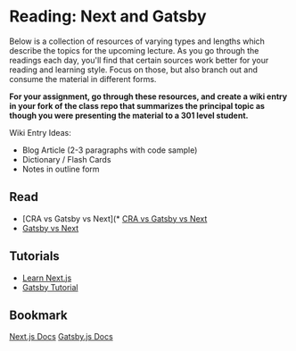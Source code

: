 # Reading: Next and Gatsby

Below is a collection of resources of varying types and lengths which describe the topics for the upcoming lecture.  As you go through the readings each day, you'll find that certain sources work better for your reading and learning style. Focus on those, but also branch out and consume the material in different forms.

**For your assignment, go through these resources, and create a wiki entry in your fork of the class repo that summarizes the principal topic as though you were presenting the material to a 301 level student.**

Wiki Entry Ideas:
* Blog Article (2-3 paragraphs with code sample)
* Dictionary / Flash Cards
* Notes in outline form

## Read
* [CRA vs Gatsby vs Next](* [CRA vs Gatsby vs Next](https://coffeencoding.com/cra-vs-next-js-vs-gatsby/)
* [Gatsby vs Next](https://blog.jakoblind.no/gatsby-vs-next/)

## Tutorials
* [Learn Next.js](https://nextjs.org/learn/basics/getting-started)
* [Gatsby Tutorial](https://www.gatsbyjs.org/tutorial/)

## Bookmark
[Next.js Docs](https://nextjs.org/docs)
[Gatsby.js Docs](https://www.gatsbyjs.org/docs/)


